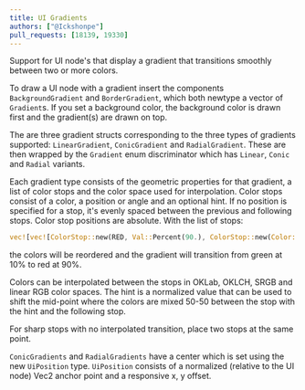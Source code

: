 ```yaml
---
title: UI Gradients 
authors: ["@Ickshonpe"]
pull_requests: [18139, 19330]
---
```


Support for UI node's that display a gradient that transitions smoothly between two or more colors.

To draw a UI node with a gradient insert the components `BackgroundGradient` and `BorderGradient`, which both newtype a vector of `Gradient`s. If you set a background color, the background color is drawn first and the gradient(s) are drawn on top.

The are three gradient structs corresponding to the three types of gradients supported: `LinearGradient`, `ConicGradient` and `RadialGradient`. These are then wrapped by the `Gradient` enum discriminator which has `Linear`, `Conic` and `Radial` variants.

Each gradient type consists of the geometric properties for that gradient, a list of color stops and the color space used for interpolation.
Color stops consist of a color, a position or angle and an optional hint. If no position is specified for a stop, it's evenly spaced between the previous and following stops. Color stop positions are absolute. With the list of stops:

```rust
vec![vec![ColorStop::new(RED, Val::Percent(90.), ColorStop::new(Color::GREEN, Val::Percent(10.))
```

the colors will be reordered and the gradient will transition from green at 10% to red at 90%.

Colors can be interpolated between the stops in OKLab, OKLCH, SRGB and linear RGB color spaces. The hint is a normalized value that can be used to shift the mid-point where the colors are mixed 50-50 between the stop with the hint and the following stop.

For sharp stops with no interpolated transition, place two stops at the same point.

`ConicGradients` and `RadialGradients` have a center which is set using the new `UiPosition` type. `UiPosition` consists of a normalized (relative to the UI node) Vec2 anchor point and a responsive x, y offset.
